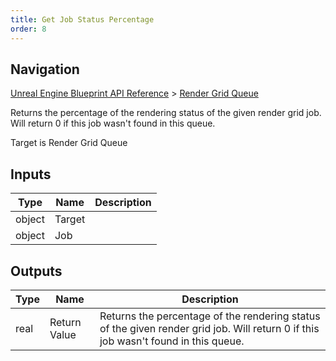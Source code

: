 ```yaml
---
title: Get Job Status Percentage
order: 8
---
```

## Navigation

[Unreal Engine Blueprint API Reference](https://dev.epicgames.com/documentation/en-us/unreal-engine/BlueprintAPI) > [Render Grid Queue](https://dev.epicgames.com/documentation/en-us/unreal-engine/BlueprintAPI/RenderGridQueue)

Returns the percentage of the rendering status of the given render grid job. Will return 0 if this job wasn't found in this queue.

Target is Render Grid Queue

## Inputs

| Type | Name | Description |
| --- | --- | --- |
| object | Target |  |
| object | Job |  |

## Outputs

| Type | Name | Description |
| --- | --- | --- |
| real | Return Value | Returns the percentage of the rendering status of the given render grid job. Will return 0 if this job wasn't found in this queue. |
